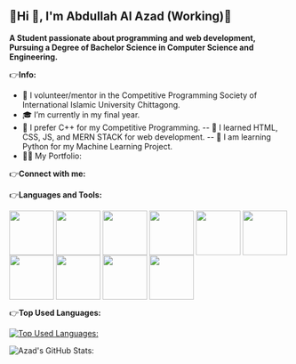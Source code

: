 ## 🚧Hi 👋, I'm Abdullah Al Azad (Working)🚧

**A Student passionate about programming and web development, Pursuing a Degree of Bachelor Science in Computer Science and Engineering.**

👉**Info:**
- 🔭 I volunteer/mentor in the Competitive Programming Society of International Islamic University Chittagong.
- 🎓 I’m currently in my final year.
- 🌱 I prefer C++ for my Competitive Programming.
  -- 🌱 I learned HTML, CSS, JS, and MERN STACK for web development.
  -- 🌱 I am learning Python for my Machine Learning Project.
- 👨‍💻 My Portfolio:

👉**Connect with me:**



👉**Languages and Tools:**

<img height=80 align="center" alt_text="C" src="https://github.com/user-attachments/assets/3aa3514b-019e-422e-bd8a-c19c637951a1" />
<img height=80 align="center" alt_text="C++" src="https://github.com/user-attachments/assets/3c887c96-38b2-479a-9286-ce8c56f084e4" />
<img height=80 align="center" alt_text="HTML" src="https://github.com/user-attachments/assets/d6a86e62-f8bf-48d5-a0e3-9b0e3deafbd1" />
<img height=80 align="center" alt_text="CSS" src="https://github.com/user-attachments/assets/8e831534-e7ca-4fbb-a07a-7312f2491d4c" />
<img height=80 align="center" alt_text="JS" src="https://github.com/user-attachments/assets/4b6957fa-3842-4d77-8dc7-e085a8066b14" />
<img height=80 align="center" alt_text="MongoDB" src="https://github.com/user-attachments/assets/94737655-f585-49d8-8ed9-aee058ba1f60" />
<img height=80 style="bg-[#fff]" align="center" alt_text="Express" src="https://github.com/user-attachments/assets/5456ecda-791d-45f9-9fd2-186a1b81a846" />
<img height=80 align="center" alt_text="React" src="https://github.com/user-attachments/assets/07bd5999-2590-434a-9862-e21c5d215104" />
<img height=80 align="center" alt_text="Node" src="https://github.com/user-attachments/assets/a78d70ab-c4d8-4e46-99d4-595f22cf2a3b" />
<img height=80 align="center" alt_text="Python" src="https://github.com/user-attachments/assets/7b411a54-df86-4218-b2eb-abd55264a87c" />

👉**Top Used Languages:**

[![Top Used Languages:](https://github-readme-stats.vercel.app/api/top-langs/?username=azad12614&layout=compact&theme=transparent)](https://github.com/azad12614/github-readme-stats)



![Azad's GitHub Stats:](https://github-readme-stats.vercel.app/api?username=azad12614&show=reviews,discussions_started,discussions_answered,prs_merged,prs_merged_percentage_icons=true&theme=transparent#gh-dark-mode-only)

<!-- 👉**GitHub Extra Pins:**

[![Readme Card](https://github-readme-stats.vercel.app/api/pin/?username=azad12614&repo=github-readme-stats)](https://github.com/azad12614/github-readme-stats)
-->
